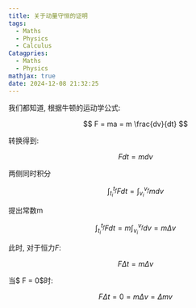 ```yaml
---
title: 关于动量守恒的证明
tags:
  - Maths
  - Physics
  - Calculus
Catagpries:
  - Maths
  - Physics
mathjax: true
date: 2024-12-08 21:32:25
---
```




我们都知道, 根据牛顿的运动学公式:

$$
F = ma = m \frac{dv}{dt}
$$

转换得到:

$$
F dt  = m dv
$$

两侧同时积分

$$
\int_{t_i}^{t_f} F dt  = \int_{v_i}^{v_f} m dv
$$

提出常数m

$$
\int_{t_i}^{t_f} F dt = m \int_{v_i}^{v_f}dv = m \Delta v
$$

此时, 对于恒力$F$:

$$
F \Delta t = m \Delta v
$$

当$ F = 0$时: 

$$
F\Delta t = 0 = m \Delta v = \Delta mv
$$
